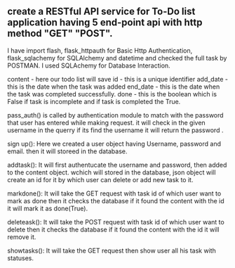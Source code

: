 create a RESTful API service for To-Do list application having 5 end-point api with http method "GET" "POST".
----------------------------------------------------------------------------------------------------------------
I have import flash, flask_httpauth for Basic Http Authentication, flask_sqlachemy for SQLAlchemy and datetime and checked the full task
by POSTMAN.
I used SQLAchemy for Database Interaction.

content - here our todo list will save
id - this is a unique identifier
add_date - this is the date when the task was added
end_date - this is the date when the task was completed successfully.
done - this is the boolean which is False if task is incomplete and if task is completed the True.

pass_auth() is called by authentication module to match with the password that user has entered while making request. 
it will check in the given username in the querry if its find the username it will return the password .

sign up(): Here we created a user object having Username, password and email. then it will storeed in the database.

addtask(): It will first authentucate the username and password, then added to the content object.
 wchich will stored in the database, json object will create an id for it by which user can delete or add new task to it.
 
 markdone(): It will take the GET request with task id of which user want to mark as done then it checks the database if it found the 
 content with the id it will mark it as done(True).
 
 deleteask(): It will take the POST request with task id of which user want to delete then it checks the database if it found the 
 content with the id it will remove it.
 
 showtasks(): It will take the GET request then show user all his task with statuses.
 
